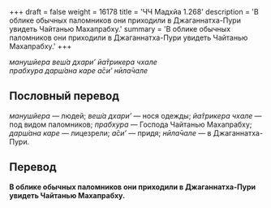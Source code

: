 +++
draft = false
weight = 16178
title = 'ЧЧ Мадхйа 1.268'
description = 'В облике обычных паломников они приходили в Джаганнатха-Пури увидеть Чайтанью Махапрабху.'
summary = 'В облике обычных паломников они приходили в Джаганнатха-Пури увидеть Чайтанью Махапрабху.'
+++

_манушйера веш́а дхари’ йа̄трикера чхале  
прабхура дарш́ана каре а̄си’ нӣла̄чале_

## Пословный перевод

_манушйера_ — людей; _веш́а_ _дхари’_ — нося одежды; _йа̄трикера_ _чхале_ — под видом паломников; _прабхура_ — Господа Чайтанью Махапрабху; _дарш́ана_ _каре_ — лицезрели; _а̄си’_ — придя; _нӣла̄чале_ — в Джаганнатха-Пури.

## Перевод

**В облике обычных паломников они приходили в Джаганнатха-Пури увидеть Чайтанью Махапрабху.**
